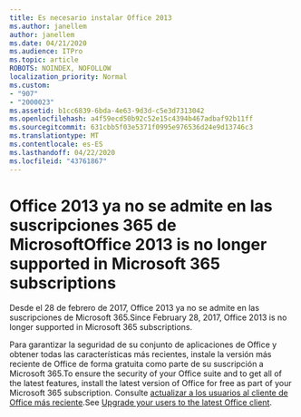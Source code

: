 ```yaml
---
title: Es necesario instalar Office 2013
ms.author: janellem
author: janellem
ms.date: 04/21/2020
ms.audience: ITPro
ms.topic: article
ROBOTS: NOINDEX, NOFOLLOW
localization_priority: Normal
ms.custom:
- "907"
- "2000023"
ms.assetid: b1cc6839-6bda-4e63-9d3d-c5e3d7313042
ms.openlocfilehash: a4f59ecd50b92c52e15c4394b467adbaf92b11ff
ms.sourcegitcommit: 631cbb5f03e5371f0995e976536d24e9d13746c3
ms.translationtype: MT
ms.contentlocale: es-ES
ms.lasthandoff: 04/22/2020
ms.locfileid: "43761867"
---
```

# <a name="office-2013-is-no-longer-supported-in-microsoft-365-subscriptions"></a><span data-ttu-id="0100c-102">Office 2013 ya no se admite en las suscripciones 365 de Microsoft</span><span class="sxs-lookup"><span data-stu-id="0100c-102">Office 2013 is no longer supported in Microsoft 365 subscriptions</span></span>

<span data-ttu-id="0100c-103">Desde el 28 de febrero de 2017, Office 2013 ya no se admite en las suscripciones de Microsoft 365.</span><span class="sxs-lookup"><span data-stu-id="0100c-103">Since February 28, 2017, Office 2013 is no longer supported in Microsoft 365 subscriptions.</span></span>
  
<span data-ttu-id="0100c-104">Para garantizar la seguridad de su conjunto de aplicaciones de Office y obtener todas las características más recientes, instale la versión más reciente de Office de forma gratuita como parte de su suscripción a Microsoft 365.</span><span class="sxs-lookup"><span data-stu-id="0100c-104">To ensure the security of your Office suite and to get all of the latest features, install the latest version of Office for free as part of your Microsoft 365 subscription.</span></span> <span data-ttu-id="0100c-105">Consulte [actualizar a los usuarios al cliente de Office más reciente](https://docs.microsoft.com/office365/admin/setup/upgrade-users-to-latest-office-client).</span><span class="sxs-lookup"><span data-stu-id="0100c-105">See [Upgrade your users to the latest Office client](https://docs.microsoft.com/office365/admin/setup/upgrade-users-to-latest-office-client).</span></span>
  